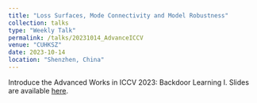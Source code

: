 ```yaml
---
title: "Loss Surfaces, Mode Connectivity and Model Robustness"
collection: talks
type: "Weekly Talk"
permalink: /talks/20231014_AdvanceICCV
venue: "CUHKSZ"
date: 2023-10-14
location: "Shenzhen, China"
---
```


Introduce the Advanced Works in ICCV 2023: Backdoor Learning I. Slides are available [here](https://drive.google.com/file/d/1MrWQbrGK5ZSCC5BTbxDVwkH6NRfLveo-/view?usp=drive_link).
